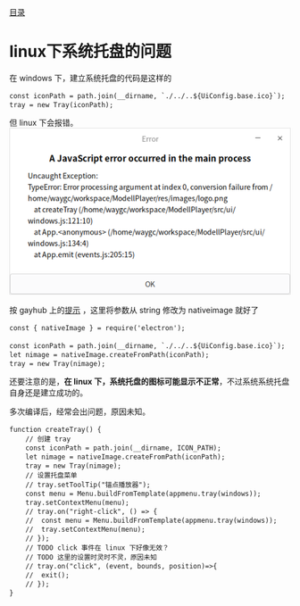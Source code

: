 [目录](./)
# linux下系统托盘的问题

在 windows 下，建立系统托盘的代码是这样的

```
const iconPath = path.join(__dirname, `./../..${UiConfig.base.ico}`);
tray = new Tray(iconPath);
```

但 linux 下会报错。  
![](./linux-tray.png)

按 gayhub 上的[提示](https://github.com/electron/electron/issues/9795) ，这里将参数从 string 修改为 nativeimage 就好了

```
const { nativeImage } = require('electron');

const iconPath = path.join(__dirname, `./../..${UiConfig.base.ico}`);
let nimage = nativeImage.createFromPath(iconPath);
tray = new Tray(nimage);
```

还要注意的是，**在 linux 下，系统托盘的图标可能显示不正常**，不过系统系统托盘自身还是建立成功的。

多次编译后，经常会出问题，原因未知。

```
function createTray() {
	// 创建 tray
	const iconPath = path.join(__dirname, ICON_PATH);
	let nimage = nativeImage.createFromPath(iconPath);
	tray = new Tray(nimage);
	// 设置托盘菜单
	// tray.setToolTip("锚点播放器");
	const menu = Menu.buildFromTemplate(appmenu.tray(windows));
	tray.setContextMenu(menu);
	// tray.on("right-click", () => {
	// 	const menu = Menu.buildFromTemplate(appmenu.tray(windows));
	// 	tray.setContextMenu(menu);
	// });
	// TODO click 事件在 linux 下好像无效？
	// TODO 这里的设置时灵时不灵，原因未知
	// tray.on("click", (event, bounds, position)=>{
	// 	exit();
	// });
}
```